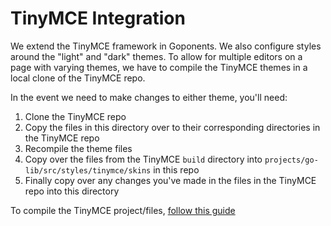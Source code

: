 # TinyMCE Integration

We extend the TinyMCE framework in Goponents. We also configure styles around the "light" and "dark" themes. To allow for multiple editors on a page with varying themes, we have to compile the TinyMCE themes in a local clone of the TinyMCE repo.

In the event we need to make changes to either theme, you'll need:

1. Clone the TinyMCE repo
2. Copy the files in this directory over to their corresponding directories in the TinyMCE repo
3. Recompile the theme files
4. Copy over the files from the TinyMCE `build` directory into `projects/go-lib/src/styles/tinymce/skins` in this repo
5. Finally copy over any changes you've made in the files in the TinyMCE repo into this directory

To compile the TinyMCE project/files, [follow this guide](https://www.tiny.cloud/docs/advanced/creating-a-skin/)
